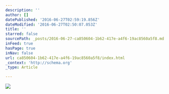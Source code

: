 ```yaml
---
description: ''
author: []
datePublished: '2016-06-27T02:59:19.856Z'
dateModified: '2016-06-27T02:50:07.053Z'
title: ''
starred: false
sourcePath: _posts/2016-06-27-ca850604-1b62-417e-a4f6-19ac8560a5f8.md
inFeed: true
hasPage: true
inNav: false
url: ca850604-1b62-417e-a4f6-19ac8560a5f8/index.html
_context: 'http://schema.org'
_type: Article

---
```

![](https://the-grid-user-content.s3-us-west-2.amazonaws.com/c0405c53-aa8c-4284-a2d9-76c519e6d99c.png)